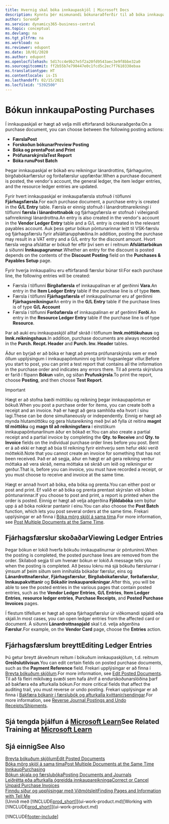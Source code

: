```yaml
---
title: Hvernig skal bóka innkaupaskjöl | Microsoft Docs
description: Kynntu þér mismunandi bókunaraðferðir til að bóka innkaupaskjöl og hvernig hægt er að uppfæra bókuð skjöl.
author: SorenGP
ms.service: dynamics365-business-central
ms.topic: conceptual
ms.devlang: na
ms.tgt_pltfrm: na
ms.workload: na
ms.reviewer: edupont
ms.date: 10/01/2020
ms.author: edupont
ms.openlocfilehash: 5d17cc4e9b27e5f2a20fd9543aec3e9f8bbe32a0
ms.sourcegitcommit: ff2b55b7e790447e0c1fcd5c2ec7f7610338ebaa
ms.translationtype: HT
ms.contentlocale: is-IS
ms.lasthandoff: 02/15/2021
ms.locfileid: "5392500"
---
```

# <a name="posting-purchases"></a><span data-ttu-id="bbf5d-103">Bókun innkaupa</span><span class="sxs-lookup"><span data-stu-id="bbf5d-103">Posting Purchases</span></span>
<span data-ttu-id="bbf5d-104">Í innkaupaskjali er hægt að velja milli eftirfarandi bókunaraðgerða:</span><span class="sxs-lookup"><span data-stu-id="bbf5d-104">On a purchase document, you can choose between the following posting actions:</span></span>

* <span data-ttu-id="bbf5d-105">**Færsla**</span><span class="sxs-lookup"><span data-stu-id="bbf5d-105">**Post**</span></span>
* <span data-ttu-id="bbf5d-106">**Forskoðun bókunar**</span><span class="sxs-lookup"><span data-stu-id="bbf5d-106">**Preview Posting**</span></span>
* <span data-ttu-id="bbf5d-107">**Bóka og prenta**</span><span class="sxs-lookup"><span data-stu-id="bbf5d-107">**Post and Print**</span></span>
* <span data-ttu-id="bbf5d-108">**Prófunarskýrsla**</span><span class="sxs-lookup"><span data-stu-id="bbf5d-108">**Test Report**</span></span>
* <span data-ttu-id="bbf5d-109">**Bóka runu**</span><span class="sxs-lookup"><span data-stu-id="bbf5d-109">**Post Batch**</span></span>

<span data-ttu-id="bbf5d-110">Þegar innkaupaskjal er bókað eru reikningur lánardrottins, fjárhagurinn, birgðabókarfærslur og forðafærslur uppfærðar.</span><span class="sxs-lookup"><span data-stu-id="bbf5d-110">When a purchase document is posted, the vendor's account, the general ledger, the item ledger entries, and the resource ledger entries  are updated.</span></span>

<span data-ttu-id="bbf5d-111">Fyrir hvert innkaupaskjal er innkaupafærsla stofnuð í töflunni **Fjárhagsfærsla**.</span><span class="sxs-lookup"><span data-stu-id="bbf5d-111">For each purchase document, a purchase entry is created in the **G/L Entry** table.</span></span> <span data-ttu-id="bbf5d-112">Færsla er einnig stofnuð í lánardrottnareikningi í töflunni **færsla í lánardrottnabók** og fjárhagsfærsla er stofnuð í viðeigandi safnreikningi lánardrottna.</span><span class="sxs-lookup"><span data-stu-id="bbf5d-112">An entry is also created in the vendor's account in the **Vendor Ledger Entry** table and a G/L entry is created in the relevant payables account.</span></span> <span data-ttu-id="bbf5d-113">Auk þess getur bókun pöntunarinnar leitt til VSK-færslu og fjárhagsfærslu fyrir afsláttarupphæðina.</span><span class="sxs-lookup"><span data-stu-id="bbf5d-113">In addition, posting the purchase may result in a VAT entry and a G/L entry for the discount amount.</span></span> <span data-ttu-id="bbf5d-114">Hvort færsla vegna afsláttar er bókuð fer eftir því sem er í reitnum **Afsláttarbókun** á síðunni **Innkaupagrunnur**.</span><span class="sxs-lookup"><span data-stu-id="bbf5d-114">Whether an entry for the discount is posted depends on the contents of the **Discount Posting** field on the **Purchases & Payables Setup** page.</span></span>

<span data-ttu-id="bbf5d-115">Fyrir hverja innkaupalínu eru eftirfarandi færslur búnar til:</span><span class="sxs-lookup"><span data-stu-id="bbf5d-115">For each purchase line, the following entries will be created:</span></span>
- <span data-ttu-id="bbf5d-116">Færsla í töflunni **Birgðafærsla** ef innkaupalínan er af gerðinni **Vara**.</span><span class="sxs-lookup"><span data-stu-id="bbf5d-116">An entry in the **Item Ledger Entry** table if the purchase line is of type **Item**.</span></span>
- <span data-ttu-id="bbf5d-117">Færsla í töflunni **Fjárhagsfærsla** ef innkaupalínurnar eru af gerðinni **Fjárhagsreikningur**</span><span class="sxs-lookup"><span data-stu-id="bbf5d-117">An entry in the **G/L Entry** table if the purchase lines is of type **G/L Account**</span></span>
- <span data-ttu-id="bbf5d-118">Færsla í töflunni **Forðafærsla** ef innkaupalínan er af gerðinni **Forði**.</span><span class="sxs-lookup"><span data-stu-id="bbf5d-118">An entry in the **Resource Ledger Entry** table if the purchase line is of type **Resource**.</span></span>

<span data-ttu-id="bbf5d-119">Þar að auki eru innkaupaskjöl alltaf skráð í töflunum **Innk.móttökuhaus** og **Innk.reikningshaus**.</span><span class="sxs-lookup"><span data-stu-id="bbf5d-119">In addition, purchase documents are always recorded in the **Purch. Recpt. Header** and **Purch. Inv. Header** tables.</span></span>

<span data-ttu-id="bbf5d-120">Áður en byrjað er að bóka er hægt að prenta prófunarskýrslu sem er með öllum upplýsingum í innkaupapöntuninni og birtir hugsanlegar villur.</span><span class="sxs-lookup"><span data-stu-id="bbf5d-120">Before you start to post, you can print a test report that contains all the information in the purchase order and indicates any errors there.</span></span> <span data-ttu-id="bbf5d-121">Til að prenta skýrsluna er farið í flipann **Bókun** valin, og síðan **Prufuskýrsla**.</span><span class="sxs-lookup"><span data-stu-id="bbf5d-121">To print the report, choose **Posting**, and then choose **Test Report**.</span></span>

> [!IMPORTANT]  
>   <span data-ttu-id="bbf5d-122">Hægt er að stofna bæði móttöku og reikning þegar innkaupapöntun er bókuð.</span><span class="sxs-lookup"><span data-stu-id="bbf5d-122">When you post a purchase order for items, you can create both a receipt and an invoice.</span></span> <span data-ttu-id="bbf5d-123">Það er hægt að gera samhliða eða hvort í sínu lagi.</span><span class="sxs-lookup"><span data-stu-id="bbf5d-123">These can be done simultaneously or independently.</span></span> <span data-ttu-id="bbf5d-124">Einnig er hægt að mynda hlutamóttöku og gera hlutareikning með því að fylla út reitina **magnt til móttöku** og **magn til að reikningsfæra** í einstökum innkaupapöntunarlínum áður en bókað er.</span><span class="sxs-lookup"><span data-stu-id="bbf5d-124">You can also create a partial receipt and a partial invoice by completing the **Qty. to Receive** and **Qty. to Invoice** fields on the individual purchase order lines before you post.</span></span> <span data-ttu-id="bbf5d-125">Bent er á að ekki er hægt að búa til reikning fyrir einhverju sem hefur ekki verið móttekið.</span><span class="sxs-lookup"><span data-stu-id="bbf5d-125">Note that you cannot create an invoice for something that has not been received.</span></span> <span data-ttu-id="bbf5d-126">Það er að segja, áður en hægt er að gera reikning verður móttaka að vera skráð, nema móttaka sé skráð um leið og reikningur er gerður.</span><span class="sxs-lookup"><span data-stu-id="bbf5d-126">That is, before you can invoice, you must have recorded a receipt, or you must choose to receive and invoice at the same time.</span></span>

<span data-ttu-id="bbf5d-127">Hægt er annað hvort að bóka, eða bóka og prenta.</span><span class="sxs-lookup"><span data-stu-id="bbf5d-127">You can either post or post and print.</span></span> <span data-ttu-id="bbf5d-128">Ef valið er að bóka og prenta prentast skýrslan við bókun pöntunarinnar.</span><span class="sxs-lookup"><span data-stu-id="bbf5d-128">If you choose to post and print, a report is printed when the order is posted.</span></span> <span data-ttu-id="bbf5d-129">Einnig er hægt að velja aðgerðina **Fjöldabóka** sem býður upp á að bóka nokkrar pantanir í einu.</span><span class="sxs-lookup"><span data-stu-id="bbf5d-129">You can also choose the **Post Batch** function, which lets you post several orders at the same time.</span></span> <span data-ttu-id="bbf5d-130">Frekari upplýsingar er að finna í [Bóka mörg skjöl á sama tíma](ui-batch-posting.md).</span><span class="sxs-lookup"><span data-stu-id="bbf5d-130">For more information, see [Post Multiple Documents at the Same Time](ui-batch-posting.md).</span></span>

## <a name="viewing-ledger-entries"></a><span data-ttu-id="bbf5d-131">Fjárhagsfærslur skoðaðar</span><span class="sxs-lookup"><span data-stu-id="bbf5d-131">Viewing Ledger Entries</span></span>
<span data-ttu-id="bbf5d-132">Þegar bókun er lokið hverfa bókuðu innkaupalínurnar úr pöntuninni.</span><span class="sxs-lookup"><span data-stu-id="bbf5d-132">When the posting is completed, the posted purchase lines are removed from the order.</span></span> <span data-ttu-id="bbf5d-133">Skilaboð segja til um hvenær bókun er lokið.</span><span class="sxs-lookup"><span data-stu-id="bbf5d-133">A message tells you when the posting is completed.</span></span> <span data-ttu-id="bbf5d-134">Að þessu loknu má sjá bókuðu færslurnar í ýmsum af þeim síðum sem innihalda bókaðar færslur, eins og **Lánardrottnafærslur**, **Fjárhagsfærslur**, **Birgðabókafærslur**, **forðafærslur**, **Innkaupakvittanir** og **Bókaðir innkaupareikningar**.</span><span class="sxs-lookup"><span data-stu-id="bbf5d-134">After this, you will be able to see the posted entries in the various pages that contain posted entries, such as the **Vendor Ledger Entries**, **G/L Entries**, **Item Ledger Entries**, **resource ledger entries**, **Purchase Receipts**, and **Posted Purchase Invoices** pages.</span></span>

<span data-ttu-id="bbf5d-135">Í flestum tilfellum er hægt að opna fjárhagsfærslur úr viðkomandi spjaldi eða skjali.</span><span class="sxs-lookup"><span data-stu-id="bbf5d-135">In most cases, you can open ledger entries from the affected card or document.</span></span> <span data-ttu-id="bbf5d-136">Á síðunni **Lánardrottnaspjald** skal t.d. velja aðgerðina **Færslur**.</span><span class="sxs-lookup"><span data-stu-id="bbf5d-136">For example, on the **Vendor Card** page, choose the **Entries** action.</span></span>

## <a name="editing-ledger-entries"></a><span data-ttu-id="bbf5d-137">Fjárhagsfærslum breytt</span><span class="sxs-lookup"><span data-stu-id="bbf5d-137">Editing Ledger Entries</span></span>
<span data-ttu-id="bbf5d-138">Þú getur breytt ákveðnum reitum í bókuðum innkaupaskjölum, t.d. reitnum **Greiðslutilvísun**.</span><span class="sxs-lookup"><span data-stu-id="bbf5d-138">You can edit certain fields on posted purchase documents, such as the **Payment Reference** field.</span></span> <span data-ttu-id="bbf5d-139">Frekari upplýsingar er að finna í [Breyta bókuðum skjölum](across-edit-posted-document.md).</span><span class="sxs-lookup"><span data-stu-id="bbf5d-139">For more information, see [Edit Posted Documents](across-edit-posted-document.md).</span></span> <span data-ttu-id="bbf5d-140">Til að fá fleiri mikilvæg svæði sem hafa áhrif á endurskoðunarslóðina þarf að bakfæra eða afturkalla bókun.</span><span class="sxs-lookup"><span data-stu-id="bbf5d-140">For more critical fields that affect the auditing trail, you must reverse or undo posting.</span></span> <span data-ttu-id="bbf5d-141">Frekari upplýsingar er að finna í [Bakfæra bókanir í færslubók og afturkalla kvittanir/sendingar](finance-how-reverse-journal-posting.md).</span><span class="sxs-lookup"><span data-stu-id="bbf5d-141">For more information, see [Reverse Journal Postings and Undo Receipts/Shipments](finance-how-reverse-journal-posting.md).</span></span>

## <a name="see-related-training-at-microsoft-learn"></a><span data-ttu-id="bbf5d-142">Sjá tengda þjálfun á [Microsoft Learn](/learn/modules/receive-invoice-dynamics-d365-business-central/index)</span><span class="sxs-lookup"><span data-stu-id="bbf5d-142">See Related Training at [Microsoft Learn](/learn/modules/receive-invoice-dynamics-d365-business-central/index)</span></span>

## <a name="see-also"></a><span data-ttu-id="bbf5d-143">Sjá einnig</span><span class="sxs-lookup"><span data-stu-id="bbf5d-143">See Also</span></span>
[<span data-ttu-id="bbf5d-144">Breyta bókuðum skjölum</span><span class="sxs-lookup"><span data-stu-id="bbf5d-144">Edit Posted Documents</span></span>](across-edit-posted-document.md)  
[<span data-ttu-id="bbf5d-145">Bóka mörg skjöl á sama tíma</span><span class="sxs-lookup"><span data-stu-id="bbf5d-145">Post Multiple Documents at the Same Time</span></span>](ui-batch-posting.md)  
[<span data-ttu-id="bbf5d-146">Innkaup</span><span class="sxs-lookup"><span data-stu-id="bbf5d-146">Purchasing</span></span>](purchasing-manage-purchasing.md)  
[<span data-ttu-id="bbf5d-147">Bókun skjala og færslubóka</span><span class="sxs-lookup"><span data-stu-id="bbf5d-147">Posting Documents and Journals</span></span>](ui-post-documents-journals.md)  
[<span data-ttu-id="bbf5d-148">Leiðrétta eða afturkalla ógreidda innkaupareikninga</span><span class="sxs-lookup"><span data-stu-id="bbf5d-148">Correct or Cancel Unpaid Purchase Invoices</span></span>](purchasing-how-correct-cancel-unpaid-purchase-invoices.md)  
[<span data-ttu-id="bbf5d-149">Finndu síður og upplýsingar með Viðmótsleit</span><span class="sxs-lookup"><span data-stu-id="bbf5d-149">Finding Pages and Information with Tell Me</span></span>](ui-search.md)  
<span data-ttu-id="bbf5d-150">[Unnið með [!INCLUDE[prod_short](includes/prod_short.md)]](ui-work-product.md)</span><span class="sxs-lookup"><span data-stu-id="bbf5d-150">[Working with [!INCLUDE[prod_short](includes/prod_short.md)]](ui-work-product.md)</span></span>


[!INCLUDE[footer-include](includes/footer-banner.md)]